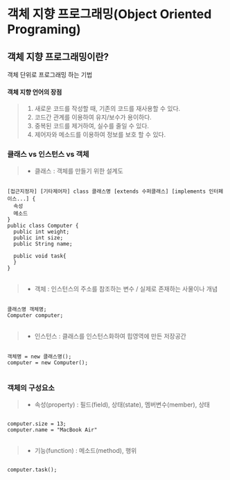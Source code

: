 # 객체 지향 프로그래밍(Object Oriented Programing)

## 객체 지향 프로그래밍이란?
객체 단위로 프로그래밍 하는 기법

#### 객체 지향 언어의 장점
> 1. 새로운 코드를 작성할 때, 기존의 코드를 재사용할 수 있다.
> 2. 코드간 관계를 이용하여 유지/보수가 용이하다.
> 3. 중복된 코드를 제거하여, 실수를 줄일 수 있다.
> 4. 제어자와 메소드를 이용하여 정보를 보호 할 수 있다.


### 클래스 vs 인스턴스 vs 객체
> * 클래스 : 객체를 만들기 위한 설계도
<pre>
<code>
[접근지정자] [기타제어자] class 클래스명 [extends 수퍼클래스] [implements 인터페이스...] {
  속성
  메소드
}
public class Computer {
  public int weight;
  public int size;
  public String name;

  public void task{
  }
}
</code>
</pre>
> * 객체 : 인스턴스의 주소를 참조하는 변수 / 실제로 존재하는 사물이나 개념
<pre>
<code>
클래스명 객체명;
Computer computer;
</code>
</pre>
> * 인스턴스 : 클래스를 인스턴스화하여 힙영역에 만든 저장공간
<pre>
<code>
객체명 = new 클래스명();
computer = new Computer();
</code>
</pre>

### 객체의 구성요소
> * 속성(property) : 필드(field), 상태(state), 멤버변수(member), 상태
<pre>
<code>
computer.size = 13;
computer.name = "MacBook Air"
</code>
</pre>
> * 기능(function) : 메소드(method), 행위
<pre>
<code>
computer.task();
</code>
</pre>
